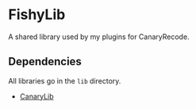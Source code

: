FishyLib
========

A shared library used by my plugins for CanaryRecode.

Dependencies
------------
All libraries go in the <code>lib</code> directory.
* [CanaryLib](https://github.com/FallenMoonNetwork/CanaryLib/)
